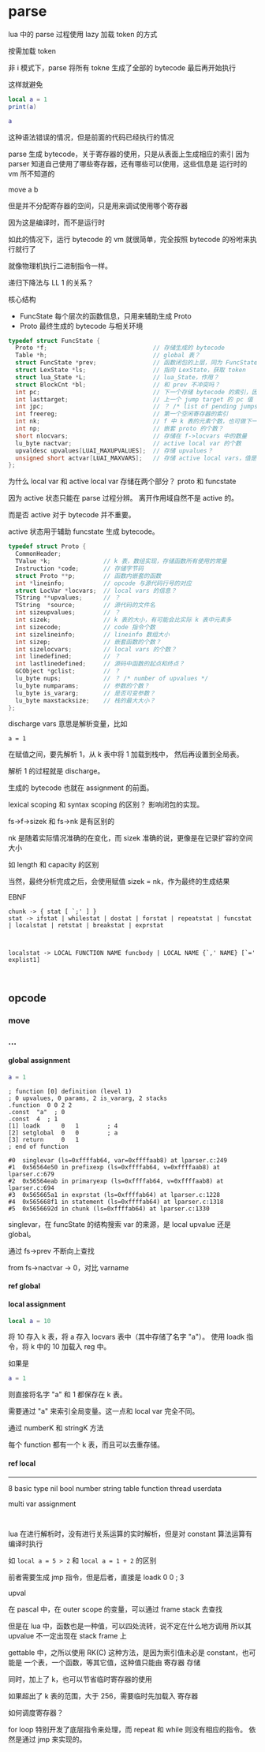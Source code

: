 # parse







lua 中的 parse 过程使用 lazy 加载 token 的方式


按需加载 token










非 i 模式下，parse 将所有 tokne 生成了全部的 bytecode
最后再开始执行


这样就避免


```lua
local a = 1
print(a)

a
```

这种语法错误的情况，但是前面的代码已经执行的情况







parse 生成 bytecode，关于寄存器的使用，只是从表面上生成相应的索引
因为 parser 知道自己使用了哪些寄存器，还有哪些可以使用，这些信息是 运行时的 vm 所不知道的

move a b

但是并不分配寄存器的空间，只是用来调试使用哪个寄存器

因为这是编译时，而不是运行时






如此的情况下，运行 bytecode 的 vm 就很简单，完全按照 bytecode 的吩咐来执行就行了

就像物理机执行二进制指令一样。








递归下降法与 LL 1 的关系？








核心结构
- FuncState 每个层次的函数信息，只用来辅助生成 Proto
- Proto 最终生成的 bytecode 与相关环境





```c
typedef struct FuncState {
  Proto *f;                              // 存储生成的 bytecode
  Table *h;                              // global 表？
  struct FuncState *prev;                // 函数闭包的上层，同为 FuncState，仅在编译期存在
  struct LexState *ls;                   // 指向 LexState，获取 token
  struct lua_State *L;                   // lua_State，作用？
  struct BlockCnt *bl;                   // 和 prev 不冲突吗？
  int pc;                                // 下一个存储 bytecode 的索引，因为索引从 0 开始，所以此值等同于 ncode
  int lasttarget;                        // 上一个 jump target 的 pc 值
  int jpc;                               // ？ /* list of pending jumps to `pc' */
  int freereg;                           // 第一个空闲寄存器的索引
  int nk;                                // f 中 k 表的元素个数，也可做下一个可存储的 k 值索引
  int np;                                // 嵌套 proto 的个数？
  short nlocvars;                        // 存储在 f->locvars 中的数量
  lu_byte nactvar;                       // active local var 的个数
  upvaldesc upvalues[LUAI_MAXUPVALUES];  // 存储 upvalues？
  unsigned short actvar[LUAI_MAXVARS];   // 存储 active local vars，值是 locvar 在 f->locvars 中的索引
};
```

为什么 local var 和 active local var 存储在两个部分？
proto 和 funcstate


因为 active 状态只能在 parse 过程分辨。
离开作用域自然不是 active 的。

而是否 active 对于 bytecode 并不重要。

active 状态用于辅助 funcstate 生成 bytecode。






```c
typedef struct Proto {
  CommonHeader;
  TValue *k;               // k 表，数组实现，存储函数所有使用的常量
  Instruction *code;       // 存储字节码
  struct Proto **p;        // 函数内嵌套的函数
  int *lineinfo;           // opcode 与源代码行号的对应
  struct LocVar *locvars;  // local vars 的信息？
  TString **upvalues;      // ？
  TString  *source;        // 源代码的文件名
  int sizeupvalues;        // ？
  int sizek;               // k 表的大小，有可能会比实际 k 表中元素多
  int sizecode;            // code 指令个数
  int sizelineinfo;        // lineinfo 数组大小
  int sizep;               // 嵌套函数的个数？
  int sizelocvars;         // local vars 的个数？
  int linedefined;         // ？
  int lastlinedefined;     // 源码中函数的起点和终点？
  GCObject *gclist;        // ？
  lu_byte nups;            // ？ /* number of upvalues */
  lu_byte numparams;       // 参数的个数？
  lu_byte is_vararg;       // 是否可变参数？
  lu_byte maxstacksize;    // 栈的最大大小？
};
```








discharge vars
意思是解析变量，比如

```
a = 1
```

在赋值之间，要先解析 1，从 k 表中将 1 加载到栈中，
然后再设置到全局表。

解析 1 的过程就是 discharge。

生成的 bytecode 也就在 assignment 的前面。









lexical scoping 和 syntax scoping 的区别？
影响闭包的实现。







fs->f->sizek 和 fs->nk 是有区别的

nk 是随着实际情况准确的在变化，而 sizek 准确的说，更像是在记录扩容的空间大小

如 length 和 capacity 的区别

当然，最终分析完成之后，会使用赋值 sizek = nk，作为最终的生成结果





EBNF

```
chunk -> { stat [ `;' ] }
stat -> ifstat | whilestat | dostat | forstat | repeatstat | funcstat | localstat | retstat | breakstat | exprstat



localstat -> LOCAL FUNCTION NAME funcbody | LOCAL NAME {`,' NAME} [`=' explist1]



```




## opcode

### move

### ...

#### global assignment

```lua
a = 1
```

```
; function [0] definition (level 1)
; 0 upvalues, 0 params, 2 is_vararg, 2 stacks
.function  0 0 2 2
.const  "a"  ; 0
.const  4  ; 1
[1] loadk      0   1        ; 4
[2] setglobal  0   0        ; a
[3] return     0   1      
; end of function
```

```
#0  singlevar (ls=0xffffab64, var=0xffffaab8) at lparser.c:249
#1  0x56564e50 in prefixexp (ls=0xffffab64, v=0xffffaab8) at lparser.c:679
#2  0x56564eab in primaryexp (ls=0xffffab64, v=0xffffaab8) at lparser.c:694
#3  0x565665a1 in exprstat (ls=0xffffab64) at lparser.c:1228
#4  0x565668f1 in statement (ls=0xffffab64) at lparser.c:1318
#5  0x5656692d in chunk (ls=0xffffab64) at lparser.c:1330
```



singlevar，在 funcState 的结构搜索 var 的来源，是 local upvalue 还是 global。

通过 fs->prev 不断向上查找


from fs->nactvar -> 0，对比 varname




#### ref global








#### local assignment


```lua
local a = 10
```

将 10 存入 k 表，将 a 存入 locvars 表中（其中存储了名字 "a"）。
使用 loadk 指令，将 k 中的 10 加载入 reg 中。



如果是

```lua
a = 1
```

则直接将名字 "a" 和 1 都保存在 k 表。

需要通过 "a" 来索引全局变量。这一点和 local var 完全不同。




通过 numberK 和 stringK 方法

每个 function 都有一个 k 表，而且可以去重存储。



#### ref local






---

8 basic type
nil
bool
number
string
table
function
thread
userdata


multi var assignment

```lua
```

```lua
```








lua 在进行解析时，没有进行关系运算的实时解析，但是对 constant 算法运算有编译时执行

如 `local a = 5 > 2` 和 `local a = 1 + 2` 的区别

前者需要生成 jmp 指令，但是后者，直接是 loadk 0 0 ; 3







upval

在 pascal 中，在 outer scope 的变量，可以通过 frame stack 去查找

但是在 lua 中，函数也是一种值，可以四处流转，说不定在什么地方调用
所以其 upvalue 不一定出现在 stack frame 上





gettable 中，之所以使用 RK(C) 这种方法，是因为索引值未必是 constant，也可能是
一个表，一个函数，等其它值，这种值只能由 寄存器 存储

同时，加上了 k，也可以节省临时寄存器的使用

如果超出了 k 表的范围，大于 256，需要临时先加载入 寄存器







如何调度寄存器？






for loop 特别开发了底层指令来处理，而 repeat 和 while 则没有相应的指令。
依然是通过 jmp 来实现的。

